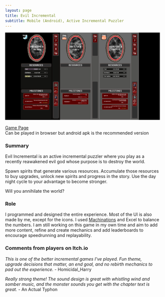 ```yaml
---
layout: page
title: Evil Incremental
subtitle: Mobile (Android), Active Incremental Puzzler
---
```


![EI Banner](/assets/img/EIBanner.png)

[Game Page](https://thomasporta.itch.io/evil-incremental) <br>
Can be played in browser but android apk is the recommended version

### Summary
Evil Incremental is an active incremental puzzler where you play as a recently reawakened evil god whose purpose is to destroy the world. 

Spawn spirits that generate various resources. Accumulate those resources to buy upgrades, unlock new spirits and progress in the story. Use the day night cycle to your advantage to become stronger. 

Will you annihilate the world?

### Role
I programmed and designed the entire experience. Most of the UI is also made by me, except for the icons. I used [Machinations](https://machinations.io) and Excel to balance the numbers. I am still working on this game in my own time and aim to add more content, refine and create mechanics and add leaderboards to encourage speedrunning and replayability.

### Comments from players on Itch.io

*This is one of the better incremental games I've played. Fun theme, upgrade decisions that matter, an end goal, and no rebirth mechanics to pad out the experience.* - Homicidal_Harry

*Really strong theme! The sound design is great with whistling wind and somber music, and the monster sounds you get with the chapter text is great.* - An Actual Typhon
